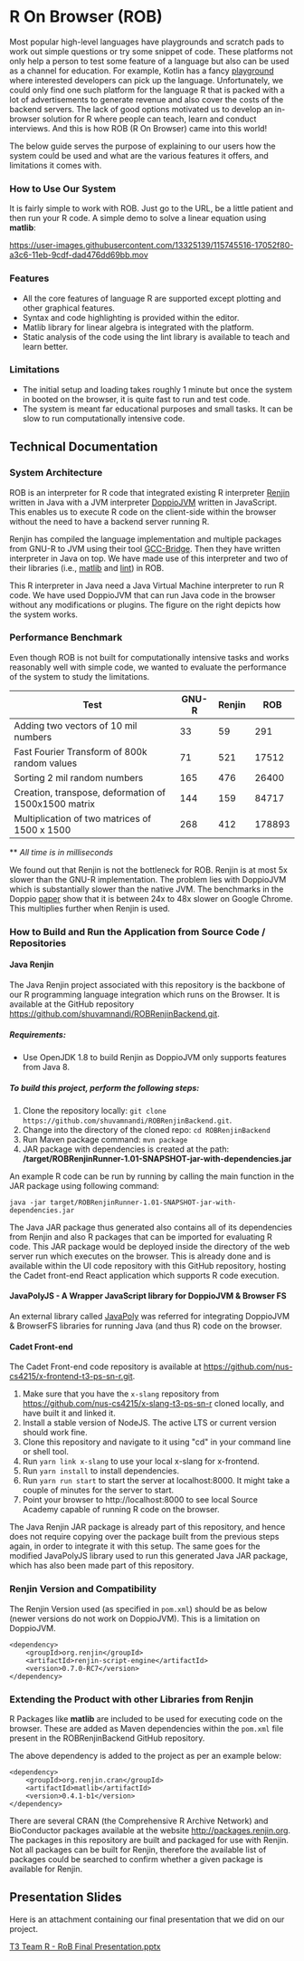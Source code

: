 # R On Browser (ROB)

Most popular high-level languages have playgrounds and scratch pads to work out simple questions or try some snippet of code. These platforms not only help a person to test some feature of a language but also can be used as a channel for education. For example, Kotlin has a fancy [playground](https://play.kotlinlang.org/) where interested developers can pick up the language. Unfortunately, we could only find one such platform for the language R that is packed with a lot of advertisements to generate revenue and also cover the costs of the backend servers. The lack of good options motivated us to develop an in-browser solution for R where people can teach, learn and conduct interviews. And this is how ROB (R On Browser) came into this world!


The below guide serves the purpose of explaining to our users how the system could be used and what are the various features it offers, and limitations it comes with. 

### How to Use Our System
It is fairly simple to work with ROB. Just go to the URL, be a little patient and then run your R code. A simple demo to solve a linear equation using **matlib**:

https://user-images.githubusercontent.com/13325139/115745516-17052f80-a3c6-11eb-9cdf-dad476dd69bb.mov


### Features 
-	All the core features of language R are supported except plotting and other graphical features.
-	Syntax and code highlighting is provided within the editor.
-	Matlib library for linear algebra is integrated with the platform.
-	Static analysis of the code using the lint library is available to teach and learn better.

### Limitations
-	The initial setup and loading takes roughly 1 minute but once the system in booted on the browser, it is quite fast to run and test code.
-	The system is meant far educational purposes and small tasks. It can be slow to run computationally intensive code.  

## Technical Documentation


### System Architecture
ROB is an interpreter for R code that integrated existing R interpreter [Renjin](https://www.renjin.org/) written in Java with a JVM interpreter [DoppioJVM](https://plasma-umass.org/doppio-demo/) written in JavaScript. This enables us to execute R code on the client-side within the browser without the need to have a backend server running R.

  


Renjin has compiled the language implementation and multiple packages from GNU-R to JVM using their tool [GCC-Bridge](https://github.com/bedatadriven/gcc-bridge-example). Then they have written interpreter in Java on top. We have made use of this interpreter and two of their libraries (i.e., [matlib](http://packages.renjin.org/package/org.renjin.cran/matlib) and [lint](http://packages.renjin.org/package/org.renjin.cran/lint)) in ROB.

This R interpreter in Java need a Java Virtual Machine interpreter to run R code. We have used DoppioJVM that can run Java code in the browser without any modifications or plugins. The figure on the right depicts how the system works.

### Performance Benchmark
Even though ROB is not built for computationally intensive tasks and works reasonably well with simple code, we wanted to evaluate the performance of the system to study the limitations. 

|     Test                                                      |     GNU-R    |     Renjin    |     ROB       |
|---------------------------------------------------------------|--------------|---------------|---------------|
|     Adding   two vectors of 10 mil numbers                    |     33       |     59        |     291       |
|     Fast   Fourier Transform of 800k random values            |     71       |     521       |     17512     |
|     Sorting   2 mil random numbers                            |     165      |     476       |     26400     |
|     Creation,   transpose, deformation of 1500x1500 matrix    |     144      |     159       |     84717     |
|     Multiplication   of two matrices of 1500 x 1500           |     268      |     412       |     178893    |

** *All time is in milliseconds*


We found out that Renjin is not the bottleneck for ROB. Renjin is at most 5x slower than the GNU-R implementation. The problem lies with DoppioJVM which is substantially slower than the native JVM. The benchmarks in the Doppio [paper](https://plasma-umass.org/doppio-demo/paper.pdf) show that it is between 24x to 48x slower on Google Chrome. This multiplies further when Renjin is used. 


### How to Build and Run the Application from Source Code / Repositories

#### Java Renjin

The Java Renjin project associated with this repository is the backbone of our R programming language integration which runs on the Browser. It is available at the GitHub repository https://github.com/shuvamnandi/ROBRenjinBackend.git.

##### Requirements: 
- Use OpenJDK 1.8 to build Renjin as DoppioJVM only supports features from Java 8.

##### To build this project, perform the following steps: 

1. Clone the repository locally: `git clone https://github.com/shuvamnandi/ROBRenjinBackend.git`.
2. Change into the directory of the cloned repo: `cd ROBRenjinBackend`
3. Run Maven package command: `mvn package`
4. JAR package with dependencies is created at the path: **/target/ROBRenjinRunner-1.01-SNAPSHOT-jar-with-dependencies.jar** 

An example R code can be run by running by calling the main function in the JAR package using following command:

`java -jar target/ROBRenjinRunner-1.01-SNAPSHOT-jar-with-dependencies.jar`

The Java JAR package thus generated also contains all of its dependencies from Renjin and also R packages that can be imported for evaluating R code. This JAR package would be deployed inside the directory of the web server run which executes on the browser. This is already done and is available within the UI code repository with this GitHub repository, hosting the Cadet front-end React application which supports R code execution.

#### JavaPolyJS - A Wrapper JavaScript library for DoppioJVM & Browser FS

An external library called [JavaPoly](https://github.com/jdstroy/JavaPoly) was referred for integrating DoppioJVM & BrowserFS libraries for running Java (and thus R) code on the browser.

#### Cadet Front-end

The Cadet Front-end code repository is available at https://github.com/nus-cs4215/x-frontend-t3-ps-sn-r.git. 

1. Make sure that you have the `x-slang` repository from https://github.com/nus-cs4215/x-slang-t3-ps-sn-r cloned locally, and have built it and linked it.
2. Install a stable version of NodeJS. The active LTS or current version should work fine.
3. Clone this repository and navigate to it using "cd" in your command line or shell tool.
4. Run `yarn link x-slang` to use your local x-slang for x-frontend.
5. Run `yarn install` to install dependencies.
6. Run `yarn run start` to start the server at localhost:8000. It might take a couple of minutes for the server to start.
7. Point your browser to http://localhost:8000 to see local Source Academy capable of running R code on the browser.

The Java Renjin JAR package is already part of this repository, and hence does not require copying over the package built from the previous steps again, in order to integrate it with this setup. The same goes for the modified JavaPolyJS library used to run this generated Java JAR package, which has also been made part of this repository.


### Renjin Version and Compatibility

The Renjin Version used (as specified in `pom.xml`) should be as below (newer versions do not work on DoppioJVM). This is a limitation on DoppioJVM.

```
<dependency>
    <groupId>org.renjin</groupId>
    <artifactId>renjin-script-engine</artifactId>
    <version>0.7.0-RC7</version>
</dependency>
```

### Extending the Product with other Libraries from Renjin

R Packages like **matlib** are included to be used for executing code on the browser. These are added as Maven dependencies within the `pom.xml` file present in the ROBRenjinBackend GitHub repository.

The above dependency is added to the project as per an example below:
```
<dependency>
    <groupId>org.renjin.cran</groupId>
    <artifactId>matlib</artifactId>
    <version>0.4.1-b1</version>
</dependency>
```

There are several CRAN (the Comprehensive R Archive Network) and BioConductor packages available at the website http://packages.renjin.org. The packages in this repository are built and packaged for use with Renjin. Not all packages can be built for Renjin, therefore the available list of packages could be searched to confirm whether a given package is available for Renjin.

## Presentation Slides

Here is an attachment containing our final presentation that we did on our project.

[T3 Team R - RoB Final Presentation.pptx](https://github.com/shuvamnandi/ROBRenjinBackend/files/6359624/T3.Team.R.-.RoB.Final.Presentation.pptx)

